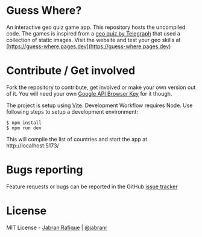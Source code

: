 # Guess Where?

An interactive geo quiz game app. This repository hosts the uncompiled code. The games is inspired from a [geo quiz by Telegraph](http://www.telegraph.co.uk/travel/citybreaks/11825481/Quiz-Can-you-identify-these-cities.html) that used a collection of static images. Visit the website and test your geo skills at [https://guess-where.pages.dev](https://guess-where.pages.dev)

# Contribute / Get involved

Fork the repository to contribute, get involved or make your own version out of it. You will need your own [Google API Browser Key](https://console.developers.google.com/) for it though.

The project is setup using [Vite](https://vite.dev/). Development Workflow requires Node. Use following steps to setup a development environment:

```shell
$ npm install
$ npm run dev
```

This will compile the list of countries and start the app at http://localhost:5173/

# Bugs reporting

Feature requests or bugs can be reported in the GitHub [issue tracker](https://github.com/jabranr/guess-where/issues)

# License

MIT License - [Jabran Rafique](https://www.jabran.me) | [@jabranr](https://twitter.com/jabranr)
